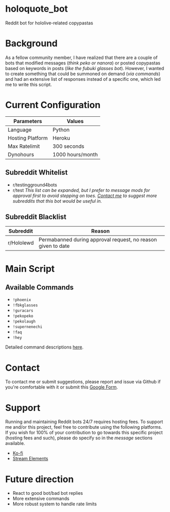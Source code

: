 # holoquote_bot
Reddit bot for hololive-related copypastas

# Background
As a fellow community member, I have realized that there are a couple of bots that modified messages (_think peko or nanora_) or posted copypastas based on keywords in posts (_like the fubuki glasses bot_). However, I wanted to create something that could be summoned on demand (_via commands_) and had an extensive list of responses instead of a specific one, which led me to write this script.

# Current Configuration

| Parameters          | Values                       |
|---------------------|------------------------------|
| Language            | Python                       |
| Hosting Platform    | Heroku                       |
| Max Ratelimit       | 300 seconds                  |
| Dynohours           | 1000 hours/month             |

## Subreddit Whitelist
- r/testingground4bots
- r/test
_This list can be expanded, but I prefer to message mods for approval first to avoid stepping on toes. [Contact me](#Contact) to suggest more subreddits that this bot would be useful in._

## Subreddit Blacklist
| Subreddit  | Reason                                                       |
|------------|--------------------------------------------------------------|
| r/Hololewd | Permabanned during approval request, no reason given to date |

# Main Script

## Available Commands
- `!phoenix`
- `!fbkglasses`
- `!guracars`
- `!pekopeko`
- `!pekolaugh`
- `!supernenechi`
- `!faq`
- `!hey`

Detailed command descriptions [here](https://github.com/DiiSollertia/holoquote_bot/tree/main/holoquote-bot#readme).

# Contact 
To contact me or submit suggestions, please report and issue via Github if you're comfortable with it or submit this [Google Form](https://docs.google.com/forms/d/e/1FAIpQLSdQU66HN6aAVZjk7LNFqz8F0duhE_-wHRTVtN6wziMX9Aov5Q/viewform?usp=sf_link).

# Support 
Running and maintaining Reddit bots 24/7 requires hosting fees. To support me and/or this project, feel free to contribute using the following platforms. If you wish for 100% of your contribution to go towards this specific project (hosting fees and such), please do specify so in the _message_ sections available.
- [Ko-fi](https://ko-fi.com/sollertia)
- [Stream Elements](https://streamelements.com/sollertia_/tip)

# Future direction
- React to good bot/bad bot replies
- More extensive commands
- More robust system to handle rate limits